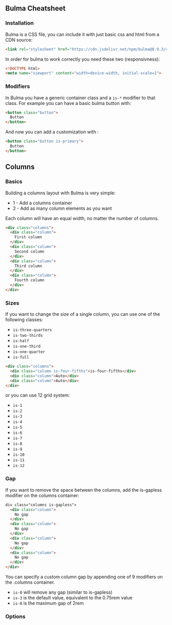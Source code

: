 ## Bulma Cheatsheet

### Installation

Bulma is a CSS file, you can include it with just basic css and html from a CDN source:
```html
<link rel="stylesheet" href="https://cdn.jsdelivr.net/npm/bulma@0.9.3/css/bulma.min.css">
```
In order for bulma to work correctly you need these two (responsivness):
```html
<!DOCTYPE html>
<meta name="viewport" content="width=device-width, initial-scale=1">
```

### Modifiers

In Bulma you have a generic container class and a `is-*` modifier to that class. For example you can have a basic bulma button with:
```html
<button class="button">
  Button
</button>
```
And now you can add a customization with :
```html
<button class="button is-primary">
  Button
</button>
```

## Columns

### Basics


Building a columns layout with Bulma is very simple:
- 1 - Add a columns container
- 2 - Add as many column elements as you want

Each column will have an equal width, no matter the number of columns.

```html
<div class="columns">
  <div class="column">
    First column
  </div>
  <div class="column">
    Second column
  </div>
  <div class="column">
    Third column
  </div>
  <div class="column">
    Fourth column
  </div>
</div>

```

### Sizes

If you want to change the size of a single column, you can use one of the following classes:
- `is-three-quarters`
- `is-two-thirds`
- `is-half`
- `is-one-third`
- `is-one-quarter`
- `is-full`

```html
<div class="columns">
  <div class="column is-four-fifths">is-four-fifths</div>
  <div class="column">Auto</div>
  <div class="column">Auto</div>
</div>
```

or you can use 12 grid system:
- `is-1`
- `is-2`
- `is-3`
- `is-4`
- `is-5`
- `is-6`
- `is-7`
- `is-8`
- `is-9`
- `is-10`
- `is-11`
- `is-12`

### Gap

If you want to remove the space between the columns, add the is-gapless modifier on the columns container:
```html
div class="columns is-gapless">
  <div class="column">
    No gap
  </div>
  <div class="column">
    No gap
  </div>
  <div class="column">
    No gap
  </div>
  <div class="column">
    No gap
  </div>
</div>
```

You can specify a custom column gap by appending one of 9 modifiers on the .columns container.
- `is-0` will remove any gap (similar to is-gapless)
- `is-3` is the default value, equivalent to the 0.75rem value
- `is-8` is the maximum gap of 2rem

### Options